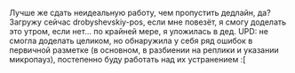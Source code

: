 Лучше же сдать неидеальную работу, чем пропустить дедлайн, да?
Загружу сейчас drobyshevskiy-pos, если мне повезёт, я смогу доделать это утром, если нет... по крайней мере, я уложилась в дед.
UPD: не смогла доделать целиком, но обнаружила у себя ряд ошибок в первичной разметке (в основном, в разбиении на реплики и указании микропауз), постепенно буду работать над их устранением :[
